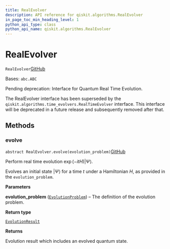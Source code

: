 ```yaml
---
title: RealEvolver
description: API reference for qiskit.algorithms.RealEvolver
in_page_toc_min_heading_level: 1
python_api_type: class
python_api_name: qiskit.algorithms.RealEvolver
---
```


# RealEvolver

<span id="qiskit.algorithms.RealEvolver" />

`RealEvolver`[GitHub](https://github.com/qiskit/qiskit/tree/stable/0.41/qiskit/algorithms/evolvers/real_evolver.py "view source code")

Bases: `abc.ABC`

Pending deprecation: Interface for Quantum Real Time Evolution.

The RealEvolver interface has been superseded by the `qiskit.algorithms.time_evolvers.RealTimeEvolver` interface. This interface will be deprecated in a future release and subsequently removed after that.

## Methods

### evolve

<span id="qiskit.algorithms.RealEvolver.evolve" />

`abstract RealEvolver.evolve(evolution_problem)`[GitHub](https://github.com/qiskit/qiskit/tree/stable/0.41/qiskit/algorithms/evolvers/real_evolver.py "view source code")

Perform real time evolution $\exp(-i t H)|\Psi\rangle$.

Evolves an initial state $|\Psi\rangle$ for a time $t$ under a Hamiltonian $H$, as provided in the `evolution_problem`.

**Parameters**

**evolution\_problem** ([`EvolutionProblem`](qiskit.algorithms.EvolutionProblem "qiskit.algorithms.evolvers.evolution_problem.EvolutionProblem")) – The definition of the evolution problem.

**Return type**

[`EvolutionResult`](qiskit.algorithms.EvolutionResult "qiskit.algorithms.evolvers.evolution_result.EvolutionResult")

**Returns**

Evolution result which includes an evolved quantum state.

